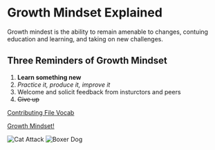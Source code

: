 # Growth Mindset Explained
Growth mindest is the ability to remain amenable to changes, contuing education and learning, and taking on new challenges. 
## Three Reminders of Growth Mindset
1. **Learn something new**
2. _Practice it, produce it, improve it_
3. Welcome and solicit feedback from insturctors and peers
4. ~~Give up~~

[Contributing File Vocab](docs/Vocab.md)

[Growth Mindset!](https://www.mindsetworks.com/science/)

![Cat Attack](https://octodex.github.com/images/yaktocat.png)
![Boxer Dog](https://thedogtrainingsecret.com/wp-content/uploads/2014/07/AdobeStock_15667508.jpeg)
